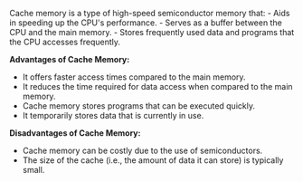 
Cache memory is a type of high-speed semiconductor memory that: 
    - Aids in speeding up the CPU's performance.
    - Serves as a buffer between the CPU and the main memory.
    - Stores frequently used data and programs that the CPU accesses frequently.

**Advantages of Cache Memory:**

- It offers faster access times compared to the main memory.
- It reduces the time required for data access when compared to the main memory.
- Cache memory stores programs that can be executed quickly.
- It temporarily stores data that is currently in use.

**Disadvantages of Cache Memory:**

- Cache memory can be costly due to the use of semiconductors.
- The size of the cache (i.e., the amount of data it can store) is typically small.
